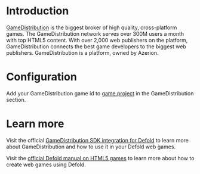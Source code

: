 # Introduction
[GameDistribution](https://gamedistribution.com/) is the biggest broker of high quality, cross-platform games. The GameDistribution network serves over 300M users a month with top HTML5 content. With over 2,000 web publishers on the platform, GameDistribution connects the best game developers to the biggest web publishers. GameDistribution is a platform, owned by Azerion.

# Configuration
Add your GameDistribution game id to [game.project](defold://open?path=/game.project) in the GameDistribution section. 

# Learn more
Visit the official [GameDistribution SDK integration for Defold](https://github.com/GameDistribution/gd-defold) to learn more about GameDistribution and how to use it in your Defold web games.

Visit the [official Defold manual on HTML5 games](https://defold.com/manuals/html5/) to learn more about how to create web games using Defold.

